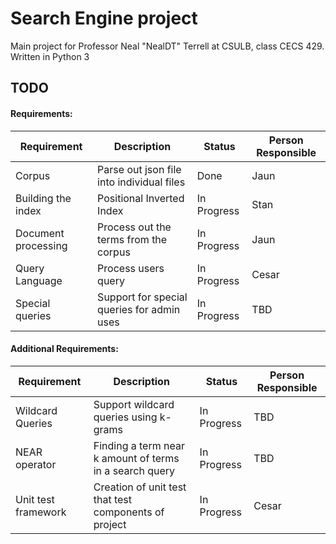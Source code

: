 # Search Engine project 
Main project for Professor Neal "NealDT" Terrell at CSULB, class CECS 429. Written in Python  3 

## TODO 

#### Requirements:
Requirement | Description | Status | Person Responsible
-----|-----|-----|-----|
Corpus | Parse out json file into individual files| Done | Jaun 
Building the index | Positional Inverted Index | In Progress | Stan
Document processing | Process out the terms from the corpus  | In Progress| Jaun
Query Language | Process users query | In Progress | Cesar 
Special queries | Support for special queries for admin uses | In Progress | TBD

#### Additional Requirements:
Requirement | Description | Status | Person Responsible
-----|-----|-----|-----|
Wildcard Queries| Support wildcard queries using k-grams | In Progress | TBD
NEAR operator| Finding a term near k amount of terms in a search query  | In Progress | TBD
Unit test framework| Creation of unit test that test components of project | In Progress | Cesar

